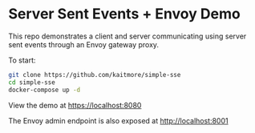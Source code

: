 # Server Sent Events + Envoy Demo

This repo demonstrates a client and server communicating using server sent events through an Envoy gateway proxy.

To start:

```bash
git clone https://github.com/kaitmore/simple-sse
cd simple-sse
docker-compose up -d
```

View the demo at <https://localhost:8080>

The Envoy admin endpoint is also exposed at <http://localhost:8001>